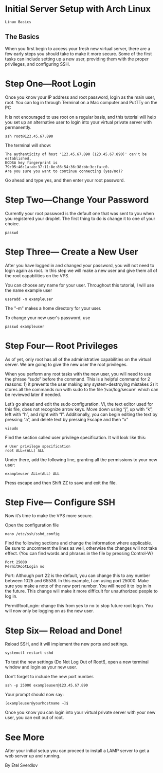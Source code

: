 # Initial Server Setup with Arch Linux

```Linux Basics```

## The Basics


When you first begin to access your fresh new virtual server, there are a few early steps you should take to make it more secure. Some of the first tasks can include setting up a new user, providing them with the proper privileges, and configuring SSH.


# Step One—Root Login


Once you know your IP address and root password, login as the main user, root. You can log in through Terminal on a Mac computer and PutTTy on the PC


It is not encouraged to use root on a regular basis, and this tutorial will help you set up an alternative user to login into your virtual private server with permanently.


```
ssh root@123.45.67.890
```


The terminal will show:


```
The authenticity of host '123.45.67.890 (123.45.67.890)' can't be established.
ECDSA key fingerprint is 79:95:46:1a:ab:37:11:8e:86:54:36:38:bb:3c:fa:c0.
Are you sure you want to continue connecting (yes/no)?
```


Go ahead and type yes, and then enter your root password.


# Step Two—Change Your Password


Currently your root password is the default one that was sent to you when you registered your droplet.  The first thing to do is change it to one of your choice.


```
passwd
```


# Step Three— Create a New User 


After you have logged in and changed your password, you will not need to login again as root.  In this step we will make a new user and give them all of the root capabilities on the VPS.


You can choose any name for your user. Throughout this tutorial, I will use the name example user


```
useradd -m exampleuser 
```


The "-m" makes a home directory for your user.


To change your new user's password, use


```
passwd exampleuser
```


# Step Four— Root Privileges


As of yet, only root has all of the administrative capabilities on the virtual server. We are going to give the new user the root privileges.


When you perform any root tasks with the new user, you will need to use the phrase “sudo” before the command. This is a helpful command for 2 reasons: 1) it prevents the user making any system-destroying mistakes 2) it stores all the commands run with sudo to the file ‘/var/log/secure' which can be reviewed later if needed.


Let’s go ahead and edit the sudo configuration. Vi, the text editor used for this file, does not recognize arrow keys. Move down using “j”, up with “k”, left with “h”, and right with “l”. Additionally, you can begin editing the text by pressing “a”, and delete text by pressing Escape and then “x”


```
visudo
```


Find the section called user privilege specification. 
It will look like this:


```
# User privilege specification
root ALL=(ALL) ALL
```


Under there, add the following line, granting all the permissions to your new user:


```
exampleuser ALL=(ALL) ALL
```


Press escape and then Shift ZZ to save and exit the file.


# Step Five— Configure SSH 


Now it’s time to make the VPS more secure.


Open the configuration file


```
nano /etc/ssh/sshd_config
```


Find the following sections and change the information where applicable. Be sure to uncomment the lines as well, otherwise the changes will not take effect. (You can find words and phrases in the file by pressing Control-W)


```
Port 25000
PermitRootLogin no
```


Port: Although port 22 is the default, you can change this to any number between 1025 and 65536. In this example, I am using port 25000. Make sure you make a note of the new port number. You will need it to log in in the future. This change will make it more difficult for unauthorized people to log in.


PermitRootLogin: change this from yes to no to stop future root login. You will now only be logging on as the new user.


#  Step Six— Reload and Done! 


Reload SSH, and it will implement the new ports and settings.


```
systemctl restart sshd
```


To test the new settings (Do Not Log Out of Root!), open a new terminal window and login as your new user.


Don’t forget to include the new port number.


```
ssh -p 25000 exampleuser@123.45.67.890
```


Your prompt should now say:


```
[exampleuser@yourhostname ~]$
```


Once you know you can login into your virtual private server with your new user, you can exit out of root.


# See More


After your initial setup you can proceed to  install a LAMP server  to get a web server up and running.


By Etel Sverdlov
